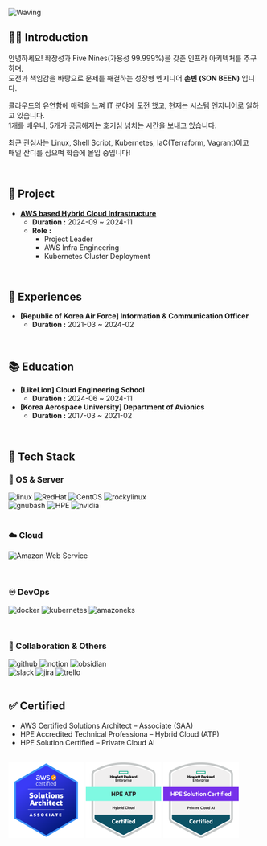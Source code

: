 <!-- Header -->

![Waving](https://capsule-render.vercel.app/api?type=venom&height=200&text=Progress,%20not%20perfection&fontAlign=50&fontAlignY=50&color=gradient)
<!--&fontAlign=50&fontAlignY=50&color=gradient)-->

## 🧑‍💻 Introduction
안녕하세요! 확장성과 Five Nines(가용성 99.999%)을 갖춘 인프라 아키텍처를 추구하며,<br>
도전과 책임감을 바탕으로 문제를 해결하는 성장형 엔지니어 **손빈 (SON BEEN)** 입니다.<br>

클라우드의 유연함에 매력을 느껴 IT 분야에 도전 했고, 현재는 시스템 엔지니어로 일하고 있습니다.<br>
1개를 배우니, 5개가 궁금해지는 호기심 넘치는 시간을 보내고 있습니다.<br>

최근 관심사는 Linux, Shell Script, Kubernetes, IaC(Terraform, Vagrant)이고<br>
매일 잔디를 심으며 학습에 몰입 중입니다!

<br>

<!-- Body -->
## 🤖 Project
* **[AWS based Hybrid Cloud Infrastructure](https://github.com/beengineer500/2024-Final-PJT)**
  * **Duration :** 2024-09 ~ 2024-11
  * **Role :**
    * Project Leader
    * AWS Infra Engineering
    * Kubernetes Cluster Deployment
<br>

## 🚶 Experiences
* **[Republic of Korea Air Force] Information & Communication Officer**
  * **Duration :** 2021-03 ~ 2024-02
<br>

## 📚 Education
* **[LikeLion] Cloud Engineering School**
  * **Duration :** 2024-06 ~ 2024-11
* **[Korea Aerospace University] Department of Avionics**
  * **Duration :** 2017-03 ~ 2021-02
<br>

<!--
## 🚀 Core Competency
-->

## 🚀 Tech Stack
### 🐧 OS & Server <br>
![linux](https://img.shields.io/badge/linux-FCC624.svg?&style=for-the-badge&logo=linux&logoColor=white)
![RedHat](https://img.shields.io/badge/RedHat-EE0000.svg?&style=for-the-badge&logo=RedHat&logoColor=white)
![CentOS](https://img.shields.io/badge/CentOS-262577.svg?&style=for-the-badge&logo=CentOS&logoColor=white)
![rockylinux](https://img.shields.io/badge/rockylinux-10B981.svg?&style=for-the-badge&logo=rockylinux&logoColor=white)<br>
![gnubash](https://img.shields.io/badge/gnubash-4EAA25.svg?&style=for-the-badge&logo=gnubash&logoColor=white)
![HPE](https://img.shields.io/badge/hp-01a982.svg?&style=for-the-badge&logo=hp&logoColor=white)
![nvidia](https://img.shields.io/badge/nvidia-76B900.svg?&style=for-the-badge&logo=nvidia&logoColor=white)<br>
<br>

### ☁️ Cloud <br>
![Amazon Web Service](https://img.shields.io/badge/AmazonWebServices-232F3E.svg?&style=for-the-badge&logo=AmazonWebServices&logoColor=white)
<!--![openstack](https://img.shields.io/badge/openstack-ED1944.svg?&style=for-the-badge&logo=openstack&logoColor=white)-->
<br>
 
### ♾️ DevOps <br>
![docker](https://img.shields.io/badge/docker-2496ED.svg?&style=for-the-badge&logo=docker&logoColor=white)
![kubernetes](https://img.shields.io/badge/kubernetes-326CE5.svg?&style=for-the-badge&logo=kubernetes&logoColor=white)
![amazoneks](https://img.shields.io/badge/amazoneks-FF9900.svg?&style=for-the-badge&logo=amazoneks&logoColor=white)<br>
<!--
![githubactions](https://img.shields.io/badge/githubactions-2088FF.svg?&style=for-the-badge&logo=githubactions&logoColor=white)
![argo](https://img.shields.io/badge/argo-EF7B4D.svg?&style=for-the-badge&logo=argo&logoColor=white)<br>
-->
<br>

<!--
### 💻 Infrastructure as Code (IaC) <br>
![terraform](https://img.shields.io/badge/terraform-844FBA.svg?&style=for-the-badge&logo=terraform&logoColor=white)<br>
<br>
-->

### 🌿 Collaboration & Others <br>
![github](https://img.shields.io/badge/github-181717.svg?&style=for-the-badge&logo=github&logoColor=white)
![notion](https://img.shields.io/badge/notion-000000.svg?&style=for-the-badge&logo=notion&logoColor=white)
![obsidian](https://img.shields.io/badge/obsidian-7C3AED.svg?&style=for-the-badge&logo=obsidian&logoColor=white)<br>
![slack](https://img.shields.io/badge/slack-4A154B.svg?&style=for-the-badge&logo=slack&logoColor=white)
![jira](https://img.shields.io/badge/jira-0052CC.svg?&style=for-the-badge&logo=jira&logoColor=white)
![trello](https://img.shields.io/badge/trello-0052CC.svg?&style=for-the-badge&logo=trello&logoColor=white)<br>
<br>

## ✅ Certified
* AWS Certified Solutions Architect – Associate (SAA)<br>
* HPE Accredited Technical Professiona – Hybrid Cloud (ATP)<br>
* HPE Solution Certified – Private Cloud AI<br>
<br>

<span>
<img src="https://github.com/beengineer500/Z.Attachments/blob/5f0794583eaa2f4a3c0f04eba08291009ba429fa/0.%20Badges/aws-certified-solutions-architect-associate.png" width="150">
<img src="https://github.com/beengineer500/Z.Attachments/blob/5f0794583eaa2f4a3c0f04eba08291009ba429fa/0.%20Badges/hpe-atp-hybrid-cloud.png" width="150">
<img src="https://github.com/beengineer500/Z.Attachments/blob/5a18616458f5022ac7d7e5c5937946e034fe1847/0.%20Badges/hpe-solution-certified-private-cloud-ai.png" width="150">
</span>

<!--
### 🚌 Top Langs & Algorithm
![Top Langs](https://github-readme-stats.vercel.app/api/top-langs/?username=______&layout=compact)
[![Solved.ac
프로필](http://mazassumnida.wtf/api/v2/generate_badge?boj=______)](https://solved.ac/profile/______)
-->
